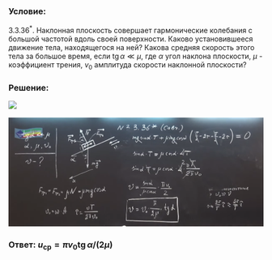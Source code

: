 ###  Условие: 

$3.3.36^*.$ Наклонная плоскость совершает гармонические колебания с большой частотой вдоль своей поверхности. Каково установившееся движение тела, находящегося на ней? Какова средняя скорость этого тела за большое время, если $\operatorname{tg} \alpha\ll \mu$, где $\alpha$ угол наклона плоскости, $\mu$ - коэффициент трения, $v_0$ амплитуда скорости наклонной плоскости? 

###  Решение: 

![](https://www.youtube.com/embed/9Mlrq7eDTSk) 

![|1841x787, 67%](../../img/3.3.36/01.png) 

###  Ответ: $u_{\mathrm{cp}}=\pi v_0 \operatorname{tg} \alpha /(2 \mu )$ 
